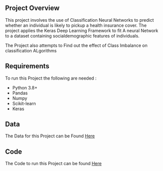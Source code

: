 ## Project Overview
This project involves the use of Classification Neural Networks to predict whether an individual is likely to pickup a health insurance cover. The 
project applies the Keras Deep Learning Framework to fit A neural Network to a dataset containing socialdemographic features of individuals.

The Project also attempts to Find out the effect of Class Imbalance on classification ALgorithms

## Requirements
To run this Project the following are needed :
- Python 3.8+
- Pandas
- Numpy
- Scikit-learn
- Keras

## Data
The Data for this Project can be Found [Here](https://drive.google.com/file/d/1M3uBEQRBbWqdOMCshsyP4dDGrGd_ARkX/view?usp=share_link)

## Code
The Code to run this Project can be found [Here](https://github.com/mbici/My-Projects/blob/main/Predict%20Health%20Insurance%20Enrollment%20-%20Neural%20Networks/Project.ipynb)

